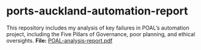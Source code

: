 # ports-auckland-automation-report

This repository includes my analysis of key failures in POAL’s 
automation project, including the Five Pillars 
of Governance, poor planning, and ethical 
oversights. 
**File:** [POAL-analysis-report.pdf](./POAL-analysis-report.pdf)

